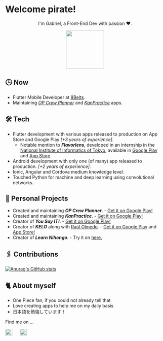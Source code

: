# Welcome pirate!

<p align="center">
I'm Gabriel, a Front-End Dev with passion ❤️.
</p>

<p align="center"><img src="https://media.giphy.com/media/7BW9U2cJPQZ0s/giphy.gif" width="120"></p>

## 🕒 Now

- Flutter Mobile Developer at [8Belts](https://w.8belts.com/).
- Maintaining *[OP Crew Planner](https://play.google.com/store/apps/details?id=com.gabr.garc.optcteams&hl=es&gl=US)* and *[KanPractice](https://play.google.com/store/apps/details?id=com.gabr.garc.kanpractice&hl=es&gl=US)* apps.

## 🛠️ Tech

- Flutter development with various apps released to production on App Store and Google Play *[+3 years of experience]*. 
    - Notable mention to *__Flavorlens__*, developed in an internship in the [National Institute of Informatics of Tokyo](https://www.nii.ac.jp/en/), available in [Google Play](https://play.google.com/store/apps/details?id=com.nii.dev.flavorlens&gl=ES) and [App Store](https://apps.apple.com/es/app/flavorlens-2/id1554390787).
- Android development with only one (of many) app released to production. *[+2 years of experience]*.
- Ionic, Angular and Cordova medium knowledge level.
- Touched Python for machine and deep learning using convolutional networks.

## 👷 Personal Projects

- Created and maintaining *__OP Crew Planner__*. - [Get it on Google Play!](https://play.google.com/store/apps/details?id=com.gabr.garc.optcteams&hl=es&gl=US)
- Created and maintaining *__KanPractice__*. - [Get it on Google Play!](https://play.google.com/store/apps/details?id=com.gabr.garc.kanpractice&hl=es&gl=US)
- Creator of *__You Say IT!__*. - [Get it on Google Play!](https://play.google.com/store/apps/details?id=com.gabr.garc.you_say_it&hl=es&gl=US)
- Creator of *__KELO__* along with [Raúl Olmedo](https://github.com/olmedocr). - [Get it on Google Play](https://play.google.com/store/apps/details?id=com.gabr.gabc.kelo&hl=es&gl=US) and [App Store!](https://apps.apple.com/au/app/kelo/id1559757993)
- Creator of *__Learn Nihongo__*. - Try it on [here.](https://learn-nihongo.web.app)

## 🖇️ Contributions

[![Anurag's GitHub stats](https://github-readme-stats.vercel.app/api?username=gabrielglbh)](https://github.com/anuraghazra/github-readme-stats)

## 🐈 About myself

- One Piece fan, if you could not already tell that
- Love creating apps to help me on my daily basis
- 日本語を勉強しています！

Find me on ...

[<img src="https://raw.githubusercontent.com/peterthehan/peterthehan/main/assets/github.svg" width="22px" alt="GitHub"/>](https://github.com/gabrielglbh)
&nbsp;&nbsp;&nbsp;&nbsp;
[<img src="https://raw.githubusercontent.com/peterthehan/peterthehan/master/assets/linkedin.svg" width="22px" alt="LinkedIn"/>](https://www.linkedin.com/in/ggarclop)
